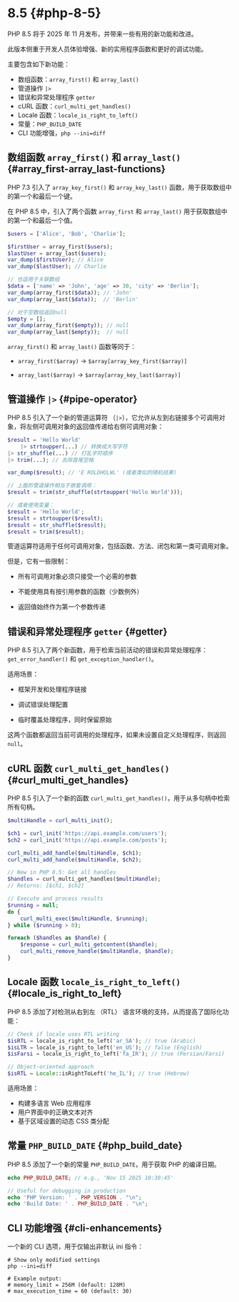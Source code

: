# 8.5 {#php-8-5}

PHP 8.5 将于 2025 年 11 月发布，并带来一些有用的新功能和改进。

此版本侧重于开发人员体验增强、新的实用程序函数和更好的调试功能。

主要包含如下新功能：

- 数组函数：`array_first()` 和 `array_last()`
- 管道操作 `|>`
- 错误和异常处理程序 `getter`
- cURL 函数：`curl_multi_get_handles()`
- Locale 函数：`locale_is_right_to_left()`
- 常量：`PHP_BUILD_DATE`
- CLI 功能增强，`php --ini=diff` 

## 数组函数 `array_first()` 和 `array_last()` {#array_first-array_last-functions}

PHP 7.3 引入了 `array_key_first()` 和 `array_key_last()` 函数，用于获取数组中的第一个和最后一个键。

在 PHP 8.5 中，引入了两个函数 `array_first` 和 `array_last()` 用于获取数组中的第一个和最后一个值。

```php
$users = ['Alice', 'Bob', 'Charlie'];

$firstUser = array_first($users);
$lastUser = array_last($users);
var_dump($firstUser); // Alice
var_dump($lastUser); // Charlie

// 也适用于关联数组
$data = ['name' => 'John', 'age' => 30, 'city' => 'Berlin'];
var_dump(array_first($data)); // 'John'
var_dump(array_last($data));  // 'Berlin'

// 对于空数组返回null
$empty = [];
var_dump(array_first($empty)); // null
var_dump(array_last($empty));  // null
```

`array_first()` 和 `array_last()` 函数等同于：


- `array_first($array)` → `$array[array_key_first($array)]`

- `array_last($array)` → `$array[array_key_last($array)]`

## 管道操作 `|>` {#pipe-operator}

PHP 8.5 引入了一个新的管道运算符 （`|>`），它允许从左到右链接多个可调用对象，将左侧可调用对象的返回值传递给右侧可调用对象：

```php
$result = 'Hello World'
    |> strtoupper(...) // 转换成大写字符
|> str_shuffle(...) // 打乱字符顺序
|> trim(...); // 去除首尾空格

var_dump($result); // 'E ROLDHOLWL' (或者类似的随机结果)

// 上面的管道操作相当于嵌套调用：
$result = trim(str_shuffle(strtoupper('Hello World')));

// 或者使用变量：
$result = 'Hello World';
$result = strtoupper($result);
$result = str_shuffle($result);
$result = trim($result);
```

管道运算符适用于任何可调用对象，包括函数、方法、闭包和第一类可调用对象。

但是，它有一些限制：

- 所有可调用对象必须只接受一个必需的参数

- 不能使用具有按引用参数的函数（少数例外）

- 返回值始终作为第一个参数传递

## 错误和异常处理程序 `getter` {#getter}

PHP 8.5 引入了两个新函数，用于检索当前活动的错误和异常处理程序：`get_error_handler()` 和 `get_exception_handler()`。

适用场景：

- 框架开发和处理程序链接

- 调试错误处理配置

- 临时覆盖处理程序，同时保留原始

这两个函数都返回当前可调用的处理程序，如果未设置自定义处理程序，则返回 `null`。


## cURL 函数 `curl_multi_get_handles()` {#curl_multi_get_handles}

PHP 8.5 引入了一个新的函数 `curl_multi_get_handles()`，用于从多句柄中检索所有句柄。

```php
$multiHandle = curl_multi_init();

$ch1 = curl_init('https://api.example.com/users');
$ch2 = curl_init('https://api.example.com/posts');

curl_multi_add_handle($multiHandle, $ch1);
curl_multi_add_handle($multiHandle, $ch2);

// New in PHP 8.5: Get all handles
$handles = curl_multi_get_handles($multiHandle);
// Returns: [$ch1, $ch2]

// Execute and process results
$running = null;
do {
    curl_multi_exec($multiHandle, $running);
} while ($running > 0);

foreach ($handles as $handle) {
    $response = curl_multi_getcontent($handle);
    curl_multi_remove_handle($multiHandle, $handle);
}
```

## Locale 函数 `locale_is_right_to_left()` {#locale_is_right_to_left}

PHP 8.5 添加了对检测从右到左 （RTL） 语言环境的支持，从而提高了国际化功能：

```php
// Check if locale uses RTL writing
$isRTL = locale_is_right_to_left('ar_SA'); // true (Arabic)
$isLTR = locale_is_right_to_left('en_US'); // false (English)
$isFarsi = locale_is_right_to_left('fa_IR'); // true (Persian/Farsi)

// Object-oriented approach
$isRTL = Locale::isRightToLeft('he_IL'); // true (Hebrew)
```

适用场景：

- 构建多语言 Web 应用程序
- 用户界面中的正确文本对齐
- 基于区域设置的动态 CSS 类分配

## 常量 `PHP_BUILD_DATE` {#php_build_date}

PHP 8.5 添加了一个新的常量 `PHP_BUILD_DATE`，用于获取 PHP 的编译日期。

```php
echo PHP_BUILD_DATE; // e.g., 'Nov 15 2025 10:30:45'

// Useful for debugging in production
echo 'PHP Version: ' . PHP_VERSION . "\n";
echo 'Build Date: ' . PHP_BUILD_DATE . "\n";
```

## CLI 功能增强 {#cli-enhancements}

一个新的 CLI 选项，用于仅输出非默认 ini 指令：

```shell
# Show only modified settings
php --ini=diff

# Example output:
# memory_limit = 256M (default: 128M)
# max_execution_time = 60 (default: 30)
```


